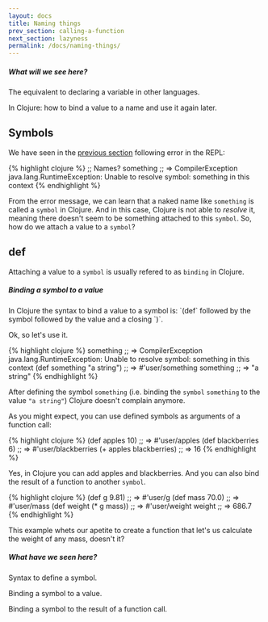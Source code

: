 ```yaml
---
layout: docs
title: Naming things
prev_section: calling-a-function
next_section: lazyness
permalink: /docs/naming-things/
---
```


<div class="note">
  <h5>What will we see here?</h5>
  <p>The equivalent to declaring a variable in other languages.</p>
  <p>In Clojure: how to bind a value to a name and use it again later.</p>
</div>

## Symbols

We have seen in the [previous section](/docs/first-steps#lets-see-what-clojure-understands) following error in the REPL:

{% highlight clojure %}
;; Names?
something
;; => CompilerException java.lang.RuntimeException: Unable to resolve symbol: something in this context
{% endhighlight %}

From the error message, we can learn that a naked name like
`something` is called a `symbol` in Clojure. And in this case, Clojure
is not able to _resolve_ it, meaning there doesn't seem to be
something attached to this `symbol`. So, how do we attach a value to a
`symbol`?

## def

Attaching a value to a `symbol` is usually refered to as `binding` in
Clojure.

<div class="note unreleased">
  <h5>Binding a symbol to a value</h5>
  <p>In Clojure the syntax to bind a value to a symbol is: `(def` followed by the symbol followed by the value and a closing `)`.</p>
</div>

Ok, so let's use it.

{% highlight clojure %}
something
;; => CompilerException java.lang.RuntimeException: Unable to resolve symbol: something in this context
(def something "a string")
;; => #'user/something
something
;; => "a string"
{% endhighlight %}

After defining the symbol `something` (i.e. binding the `symbol`
`something` to the value `"a string"`) Clojure doesn't complain
anymore.

As you might expect, you can use defined symbols as arguments of a
function call:

{% highlight clojure %}
(def apples 10)
;; => #'user/apples
(def blackberries 6)
;; => #'user/blackberries
(+ apples blackberries)
;; => 16
{% endhighlight %}

Yes, in Clojure you can add apples and blackberries. And you can also
bind the result of a function to another `symbol`.

{% highlight clojure %}
(def g 9.81)
;; => #'user/g
(def mass 70.0)
;; => #'user/mass
(def weight (* g mass))
;; => #'user/weight
weight
;; => 686.7
{% endhighlight %}

This example whets our apetite to create a function that let's us
calculate the weight of any mass, doesn't it?

<div class="note">
  <h5>What have we seen here?</h5>
  <p>Syntax to define a symbol.</p>
  <p>Binding a symbol to a value.</p>
  <p>Binding a symbol to the result of a function call.</p>
</div>